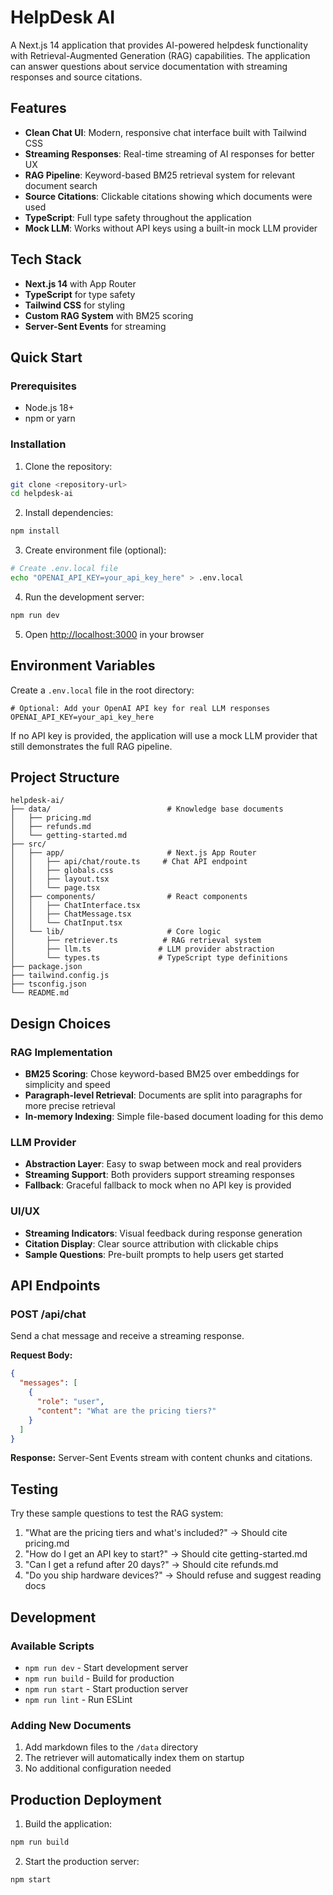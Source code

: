 # HelpDesk AI

A Next.js 14 application that provides AI-powered helpdesk functionality with Retrieval-Augmented Generation (RAG) capabilities. The application can answer questions about service documentation with streaming responses and source citations.

## Features

- **Clean Chat UI**: Modern, responsive chat interface built with Tailwind CSS
- **Streaming Responses**: Real-time streaming of AI responses for better UX
- **RAG Pipeline**: Keyword-based BM25 retrieval system for relevant document search
- **Source Citations**: Clickable citations showing which documents were used
- **TypeScript**: Full type safety throughout the application
- **Mock LLM**: Works without API keys using a built-in mock LLM provider

## Tech Stack

- **Next.js 14** with App Router
- **TypeScript** for type safety
- **Tailwind CSS** for styling
- **Custom RAG System** with BM25 scoring
- **Server-Sent Events** for streaming

## Quick Start

### Prerequisites

- Node.js 18+ 
- npm or yarn

### Installation

1. Clone the repository:
```bash
git clone <repository-url>
cd helpdesk-ai
```

2. Install dependencies:
```bash
npm install
```

3. Create environment file (optional):
```bash
# Create .env.local file
echo "OPENAI_API_KEY=your_api_key_here" > .env.local
```

4. Run the development server:
```bash
npm run dev
```

5. Open [http://localhost:3000](http://localhost:3000) in your browser

## Environment Variables

Create a `.env.local` file in the root directory:

```env
# Optional: Add your OpenAI API key for real LLM responses
OPENAI_API_KEY=your_api_key_here
```

If no API key is provided, the application will use a mock LLM provider that still demonstrates the full RAG pipeline.

## Project Structure

```
helpdesk-ai/
├── data/                          # Knowledge base documents
│   ├── pricing.md
│   ├── refunds.md
│   └── getting-started.md
├── src/
│   ├── app/                       # Next.js App Router
│   │   ├── api/chat/route.ts     # Chat API endpoint
│   │   ├── globals.css
│   │   ├── layout.tsx
│   │   └── page.tsx
│   ├── components/                # React components
│   │   ├── ChatInterface.tsx
│   │   ├── ChatMessage.tsx
│   │   └── ChatInput.tsx
│   └── lib/                       # Core logic
│       ├── retriever.ts          # RAG retrieval system
│       ├── llm.ts               # LLM provider abstraction
│       └── types.ts             # TypeScript type definitions
├── package.json
├── tailwind.config.js
├── tsconfig.json
└── README.md
```

## Design Choices

### RAG Implementation
- **BM25 Scoring**: Chose keyword-based BM25 over embeddings for simplicity and speed
- **Paragraph-level Retrieval**: Documents are split into paragraphs for more precise retrieval
- **In-memory Indexing**: Simple file-based document loading for this demo

### LLM Provider
- **Abstraction Layer**: Easy to swap between mock and real providers
- **Streaming Support**: Both providers support streaming responses
- **Fallback**: Graceful fallback to mock when no API key is provided

### UI/UX
- **Streaming Indicators**: Visual feedback during response generation
- **Citation Display**: Clear source attribution with clickable chips
- **Sample Questions**: Pre-built prompts to help users get started

## API Endpoints

### POST /api/chat

Send a chat message and receive a streaming response.

**Request Body:**
```json
{
  "messages": [
    {
      "role": "user",
      "content": "What are the pricing tiers?"
    }
  ]
}
```

**Response:**
Server-Sent Events stream with content chunks and citations.

## Testing

Try these sample questions to test the RAG system:

1. "What are the pricing tiers and what's included?" → Should cite pricing.md
2. "How do I get an API key to start?" → Should cite getting-started.md  
3. "Can I get a refund after 20 days?" → Should cite refunds.md
4. "Do you ship hardware devices?" → Should refuse and suggest reading docs

## Development

### Available Scripts

- `npm run dev` - Start development server
- `npm run build` - Build for production
- `npm run start` - Start production server
- `npm run lint` - Run ESLint

### Adding New Documents

1. Add markdown files to the `/data` directory
2. The retriever will automatically index them on startup
3. No additional configuration needed

## Production Deployment

1. Build the application:
```bash
npm run build
```

2. Start the production server:
```bash
npm start
`````
``````


